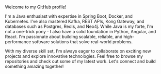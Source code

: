 Welcome to my GitHub profile!

I'm a Java enthusiast with expertise in Spring Boot, Docker, and Kubernetes. I've also mastered Kafka, REST APIs, Kong Gateway, and databases such as Postgres, Redis, and Neo4j. While Java is my forte, I'm not a one-trick pony - I also have a solid foundation in Python, Angular, and React. I'm passionate about building scalable, reliable, and high-performance software solutions that solve real-world problems.

With my diverse skill set, I'm always eager to collaborate on exciting new projects and explore innovative technologies. Feel free to browse my repositories and check out some of my latest work. Let's connect and build something amazing together!
